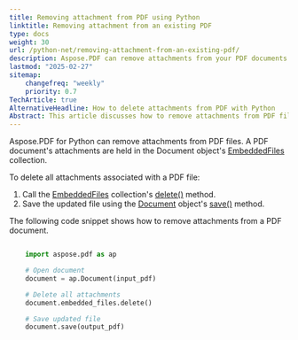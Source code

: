 ```yaml
---
title: Removing attachment from PDF using Python
linktitle: Removing attachment from an existing PDF
type: docs
weight: 30
url: /python-net/removing-attachment-from-an-existing-pdf/
description: Aspose.PDF can remove attachments from your PDF documents. Use Python PDF API to remove attachments in PDF files using Aspose.PDF for Python via .NET library.
lastmod: "2025-02-27"
sitemap:
    changefreq: "weekly"
    priority: 0.7
TechArticle: true 
AlternativeHeadline: How to delete attachments from PDF with Python
Abstract: This article discusses how to remove attachments from PDF files using Aspose.PDF for Python. Attachments in a PDF document are stored within the `EmbeddedFiles` collection of the `Document` object. To delete all attachments from a PDF, you can invoke the `delete()` method on the `EmbeddedFiles` collection and then save the updated document using the `save()` method of the `Document` object. A code snippet is provided to demonstrate this process, showcasing the steps of opening a document, deleting its attachments, and saving the modified file.
---
```


Aspose.PDF for Python can remove attachments from PDF files. A PDF document's attachments are held in the Document object's [EmbeddedFiles](https://reference.aspose.com/pdf/python-net/aspose.pdf/embeddedfilecollection/) collection.

To delete all attachments associated with a PDF file:

1. Call the [EmbeddedFiles](https://reference.aspose.com/pdf/python-net/aspose.pdf/embeddedfilecollection/) collection's [delete()](https://reference.aspose.com/pdf/python-net/aspose.pdf/embeddedfilecollection/#methods) method.
1. Save the updated file using the [Document](https://reference.aspose.com/pdf/python-net/aspose.pdf/document/) object's [save()](https://reference.aspose.com/pdf/python-net/aspose.pdf/document/#methods) method.

The following code snippet shows how to remove attachments from a PDF document.

```python

    import aspose.pdf as ap

    # Open document
    document = ap.Document(input_pdf)

    # Delete all attachments
    document.embedded_files.delete()

    # Save updated file
    document.save(output_pdf)
```


